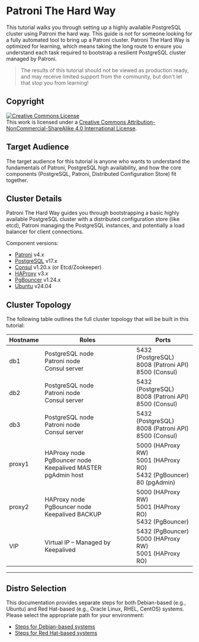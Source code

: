 # Patroni The Hard Way

This tutorial walks you through setting up a highly available PostgreSQL cluster using Patroni the hard way. This guide is not for someone looking for a fully automated tool to bring up a Patroni cluster. Patroni The Hard Way is optimized for learning, which means taking the long route to ensure you understand each task required to bootstrap a resilient PostgreSQL cluster managed by Patroni.

> The results of this tutorial should not be viewed as production ready, and may receive limited support from the community, but don't let that stop you from learning!

## Copyright

<a rel="license" href="http://creativecommons.org/licenses/by-nc-sa/4.0/"><img alt="Creative Commons License" style="border-width:0" src="https://i.creativecommons.org/l/by-nc-sa/4.0/88x31.png" /></a><br />This work is licensed under a <a rel="license" href="http://creativecommons.org/licenses/by-nc-sa/4.0/">Creative Commons Attribution-NonCommercial-ShareAlike 4.0 International License</a>.

## Target Audience

The target audience for this tutorial is anyone who wants to understand the fundamentals of Patroni, PostgreSQL high availability, and how the core components (PostgreSQL, Patroni, Distributed Configuration Store) fit together.

## Cluster Details

Patroni The Hard Way guides you through bootstrapping a basic highly available PostgreSQL cluster with a distributed configuration store (like etcd), Patroni managing the PostgreSQL instances, and potentially a load balancer for client connections.

Component versions:

* [Patroni](https://github.com/zalando/patroni) v4.x
* [PostgreSQL](https://www.postgresql.org/) v17.x
* [Consul](https://github.com/hashicorp/consul/) v1.20.x (or Etcd/Zookeeper)
* [HAProxy](https://github.com/haproxy/haproxy/) v3.x
* [PgBouncer](https://github.com/pgbouncer/pgbouncer) v1.24.x
* [Ubuntu](https://ubuntu.com/) v24.04

## Cluster Topology

The following table outlines the full cluster topology that will be built in this tutorial:

| Hostname | Roles | Ports |
|----------|-------|-------|
| db1 | PostgreSQL node<br>Patroni node<br>Consul server | 5432 (PostgreSQL)<br>8008 (Patroni API)<br>8500 (Consul) |
| db2 | PostgreSQL node<br>Patroni node<br>Consul server | 5432 (PostgreSQL)<br>8008 (Patroni API)<br>8500 (Consul) |
| db3 | PostgreSQL node<br>Patroni node<br>Consul server | 5432 (PostgreSQL)<br>8008 (Patroni API)<br>8500 (Consul) |
| proxy1 | HAProxy node<br>PgBouncer node<br>Keepalived MASTER<br>pgAdmin host | 5000 (HAProxy RW)<br>5001 (HAProxy RO)<br>5432 (PgBouncer)<br>80 (pgAdmin) |
| proxy2 | HAProxy node<br>PgBouncer node<br>Keepalived BACKUP | 5000 (HAProxy RW)<br>5001 (HAProxy RO)<br>5432 (PgBouncer) |
| VIP | Virtual IP – Managed by Keepalived | 5432 (PgBouncer)<br>5000 (HAProxy RW)<br>5001 (HAProxy RO) |

---

## Distro Selection

This documentation provides separate steps for both Debian-based (e.g., Ubuntu) and Red Hat-based (e.g., Oracle Linux, RHEL, CentOS) systems. Please select the appropriate path for your environment:

- [Steps for Debian-based systems](docs/debian/01-prerequisites.md)
- [Steps for Red Hat-based systems](docs/redhat/01-prerequisites.md)
